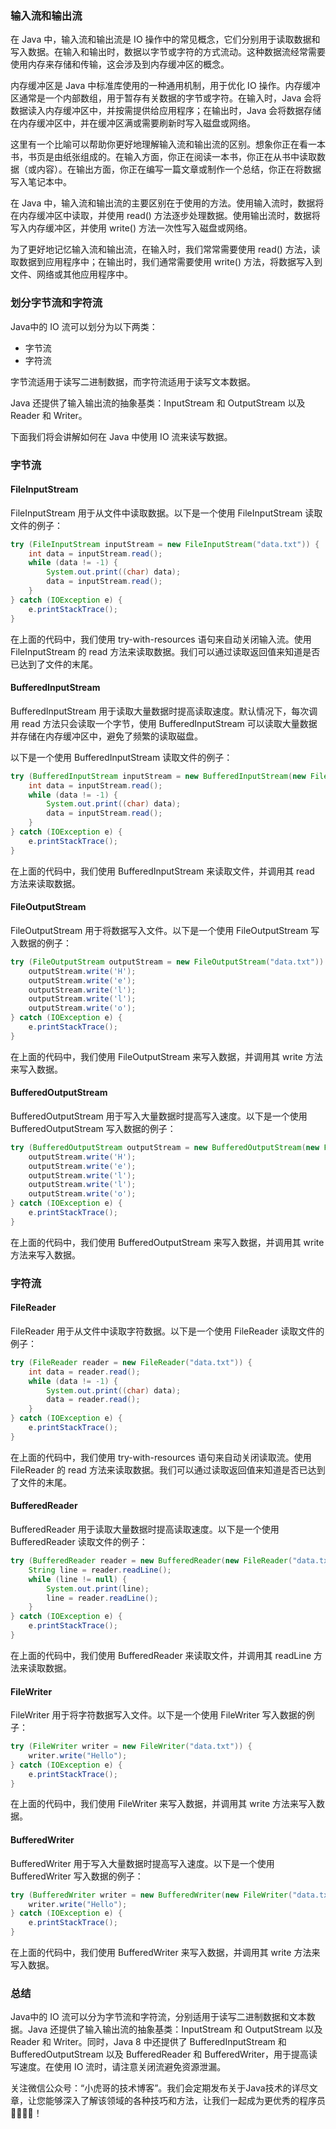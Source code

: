 ### 输入流和输出流
在 Java 中，输入流和输出流是 IO 操作中的常见概念，它们分别用于读取数据和写入数据。在输入和输出时，数据以字节或字符的方式流动。这种数据流经常需要使用内存来存储和传输，这会涉及到内存缓冲区的概念。

内存缓冲区是 Java 中标准库使用的一种通用机制，用于优化 IO 操作。内存缓冲区通常是一个内部数组，用于暂存有关数据的字节或字符。在输入时，Java 会将数据读入内存缓冲区中，并按需提供给应用程序；在输出时，Java 会将数据存储在内存缓冲区中，并在缓冲区满或需要刷新时写入磁盘或网络。

这里有一个比喻可以帮助你更好地理解输入流和输出流的区别。想象你正在看一本书，书页是由纸张组成的。在输入方面，你正在阅读一本书，你正在从书中读取数据（或内容）。在输出方面，你正在编写一篇文章或制作一个总结，你正在将数据写入笔记本中。

在 Java 中，输入流和输出流的主要区别在于使用的方法。使用输入流时，数据将在内存缓冲区中读取，并使用 read() 方法逐步处理数据。使用输出流时，数据将写入内存缓冲区，并使用 write() 方法一次性写入磁盘或网络。

为了更好地记忆输入流和输出流，在输入时，我们常常需要使用 read() 方法，读取数据到应用程序中；在输出时，我们通常需要使用 write() 方法，将数据写入到文件、网络或其他应用程序中。

### 划分字节流和字符流

Java中的 IO 流可以划分为以下两类：

- 字节流
- 字符流

字节流适用于读写二进制数据，而字符流适用于读写文本数据。

Java 还提供了输入输出流的抽象基类：InputStream 和 OutputStream 以及 Reader 和 Writer。

下面我们将会讲解如何在 Java 中使用 IO 流来读写数据。

### 字节流

#### FileInputStream

FileInputStream 用于从文件中读取数据。以下是一个使用 FileInputStream 读取文件的例子：

```java
try (FileInputStream inputStream = new FileInputStream("data.txt")) {
    int data = inputStream.read();
    while (data != -1) {
        System.out.print((char) data);
        data = inputStream.read();
    }
} catch (IOException e) {
    e.printStackTrace();
}
```

在上面的代码中，我们使用 try-with-resources 语句来自动关闭输入流。使用 FileInputStream 的 read 方法来读取数据。我们可以通过读取返回值来知道是否已达到了文件的末尾。

#### BufferedInputStream

BufferedInputStream 用于读取大量数据时提高读取速度。默认情况下，每次调用 read 方法只会读取一个字节，使用 BufferedInputStream 可以读取大量数据并存储在内存缓冲区中，避免了频繁的读取磁盘。

以下是一个使用 BufferedInputStream 读取文件的例子：

```java
try (BufferedInputStream inputStream = new BufferedInputStream(new FileInputStream("data.txt"))) {
    int data = inputStream.read();
    while (data != -1) {
        System.out.print((char) data);
        data = inputStream.read();
    }
} catch (IOException e) {
    e.printStackTrace();
}
```

在上面的代码中，我们使用 BufferedInputStream 来读取文件，并调用其 read 方法来读取数据。

#### FileOutputStream

FileOutputStream 用于将数据写入文件。以下是一个使用 FileOutputStream 写入数据的例子：

```java
try (FileOutputStream outputStream = new FileOutputStream("data.txt")) {
    outputStream.write('H');
    outputStream.write('e');
    outputStream.write('l');
    outputStream.write('l');
    outputStream.write('o');
} catch (IOException e) {
    e.printStackTrace();
}
```

在上面的代码中，我们使用 FileOutputStream 来写入数据，并调用其 write 方法来写入数据。

#### BufferedOutputStream

BufferedOutputStream 用于写入大量数据时提高写入速度。以下是一个使用 BufferedOutputStream 写入数据的例子：

```java
try (BufferedOutputStream outputStream = new BufferedOutputStream(new FileOutputStream("data.txt"))) {
    outputStream.write('H');
    outputStream.write('e');
    outputStream.write('l');
    outputStream.write('l');
    outputStream.write('o');
} catch (IOException e) {
    e.printStackTrace();
}
```

在上面的代码中，我们使用 BufferedOutputStream 来写入数据，并调用其 write 方法来写入数据。

### 字符流

#### FileReader

FileReader 用于从文件中读取字符数据。以下是一个使用 FileReader 读取文件的例子：

```java
try (FileReader reader = new FileReader("data.txt")) {
    int data = reader.read();
    while (data != -1) {
        System.out.print((char) data);
        data = reader.read();
    }
} catch (IOException e) {
    e.printStackTrace();
}
```

在上面的代码中，我们使用 try-with-resources 语句来自动关闭读取流。使用 FileReader 的 read 方法来读取数据。我们可以通过读取返回值来知道是否已达到了文件的末尾。

#### BufferedReader

BufferedReader 用于读取大量数据时提高读取速度。以下是一个使用 BufferedReader 读取文件的例子：

```java
try (BufferedReader reader = new BufferedReader(new FileReader("data.txt"))) {
    String line = reader.readLine();
    while (line != null) {
        System.out.print(line);
        line = reader.readLine();
    }
} catch (IOException e) {
    e.printStackTrace();
}
```

在上面的代码中，我们使用 BufferedReader 来读取文件，并调用其 readLine 方法来读取数据。

#### FileWriter

FileWriter 用于将字符数据写入文件。以下是一个使用 FileWriter 写入数据的例子：

```java
try (FileWriter writer = new FileWriter("data.txt")) {
    writer.write("Hello");
} catch (IOException e) {
    e.printStackTrace();
}
```

在上面的代码中，我们使用 FileWriter 来写入数据，并调用其 write 方法来写入数据。

#### BufferedWriter

BufferedWriter 用于写入大量数据时提高写入速度。以下是一个使用 BufferedWriter 写入数据的例子：

```java
try (BufferedWriter writer = new BufferedWriter(new FileWriter("data.txt"))) {
    writer.write("Hello");
} catch (IOException e) {
    e.printStackTrace();
}
```

在上面的代码中，我们使用 BufferedWriter 来写入数据，并调用其 write 方法来写入数据。

### 总结

Java中的 IO 流可以分为字节流和字符流，分别适用于读写二进制数据和文本数据。Java 还提供了输入输出流的抽象基类：InputStream 和 OutputStream 以及 Reader 和 Writer。同时，Java 8 中还提供了 BufferedInputStream 和 BufferedOutputStream 以及 BufferedReader 和 BufferedWriter，用于提高读写速度。在使用 IO 流时，请注意关闭流避免资源泄漏。

关注微信公众号：“小虎哥的技术博客”。我们会定期发布关于Java技术的详尽文章，让您能够深入了解该领域的各种技巧和方法，让我们一起成为更优秀的程序员👩‍💻👨‍💻！